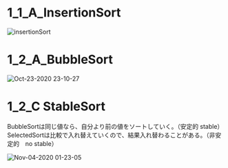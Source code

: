 # 1_1_A_InsertionSort

![insertionSort](https://user-images.githubusercontent.com/237617/96752047-e9383180-1408-11eb-9c30-0ffbf2d899fa.gif)

# 1_2_A_BubbleSort

![Oct-23-2020 23-10-27](https://user-images.githubusercontent.com/237617/97014226-0560dd80-1585-11eb-8ac4-9b33f17e0198.gif)

# 1_2_C StableSort
BubbleSortは同じ値なら、自分より前の値をソートしていく。（安定的 stable）<br>
SelectedSortは比較で入れ替えていくので、結果入れ替わることがある。（非安定的　no stable）<br>

![Nov-04-2020 01-23-05](https://user-images.githubusercontent.com/237617/98012505-84cf9600-1e3c-11eb-8210-e15a84bce4f0.gif)
